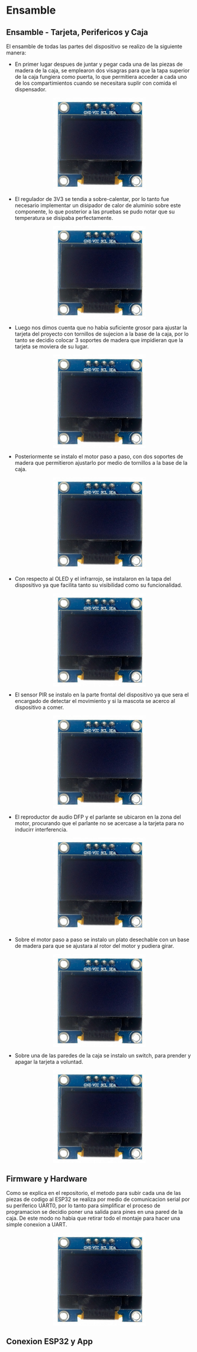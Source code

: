 
# Ensamble

## Ensamble - Tarjeta, Perifericos y Caja

El ensamble de todas las partes del dispositivo se realizo de la siguiente manera:

- En primer lugar despues de juntar y pegar cada una de las piezas de madera de la caja, se emplearon dos visagras para que la tapa superior de la caja fungiera como puerta, lo que permitiera acceder a cada uno de los compartimientos cuando se necesitara suplir con comida el dispensador.

<p align="center">
  <img src="/Imagenes/Elooled.png" align="center" width = 250>
</p>

- El regulador de 3V3 se tendia a sobre-calentar, por lo tanto fue necesario implementar un disipador de calor de aluminio sobre este componente, lo que posterior a las pruebas se pudo notar que su temperatura se disipaba perfectamente.

<p align="center">
  <img src="/Imagenes/Elooled.png" align="center" width = 250>
</p>

- Luego nos dimos cuenta que no habia suficiente grosor para ajustar la tarjeta del proyecto con tornillos de sujecion a la base de la caja, por lo tanto se decidio  colocar 3 soportes de madera que impidieran que la tarjeta se moviera de su lugar.

<p align="center">
  <img src="/Imagenes/Elooled.png" align="center" width = 250>
</p>

- Posteriormente se instalo el motor paso a paso, con dos soportes de madera que permitieron ajustarlo por medio de tornillos a la base de la caja.

<p align="center">
  <img src="/Imagenes/Elooled.png" align="center" width = 250>
</p>

- Con respecto al OLED y el infrarrojo, se instalaron en la tapa del dispositivo ya que facilita tanto su visibilidad como su funcionalidad.

<p align="center">
  <img src="/Imagenes/Elooled.png" align="center" width = 250>
</p>

- El sensor PIR se instalo en la parte frontal del dispositivo ya que sera el encargado de detectar el movimiento y si la mascota se acerco al dispositivo a comer.

<p align="center">
  <img src="/Imagenes/Elooled.png" align="center" width = 250>
</p>

- El reproductor de audio DFP y el parlante se ubicaron en la zona del motor, procurando que el parlante no se acercase a la tarjeta para no inducirr interferencia.

<p align="center">
  <img src="/Imagenes/Elooled.png" align="center" width = 250>
</p>

- Sobre el motor paso a paso se instalo un plato desechable con un base de madera para que se ajustara al rotor del motor y pudiera girar.

<p align="center">
  <img src="/Imagenes/Elooled.png" align="center" width = 250>
</p>

- Sobre una de las paredes de la caja se instalo un switch, para prender y apagar la tarjeta a voluntad.

<p align="center">
  <img src="/Imagenes/Elooled.png" align="center" width = 250>
</p>


## Firmware y Hardware

Como se explica en el repositorio, el metodo para subir cada una de las piezas de codigo al ESP32 se realiza por medio de comunicacion serial por su periferico UART0, por lo tanto para simplificar el proceso de programacion se decidio poner una salida para pines en una pared de la caja. De este modo no habia que retirar todo el montaje para hacer una simple conexion a UART.

<p align="center">
  <img src="/Imagenes/Elooled.png" align="center" width = 250>
</p>

## Conexion ESP32 y App


